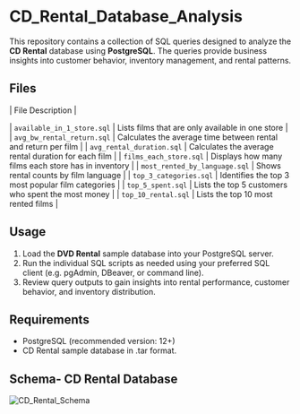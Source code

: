 # CD_Rental_Database_Analysis

This repository contains a collection of SQL queries designed to analyze the **CD Rental** database using **PostgreSQL**. The queries provide business insights into customer behavior, inventory management, and rental patterns.


## Files

| File Description |

| `available_in_1_store.sql` | Lists films that are only available in one store |
| `avg_bw_rental_return.sql` | Calculates the average time between rental and return per film |
| `avg_rental_duration.sql` | Calculates the average rental duration for each film |
| `films_each_store.sql` | Displays how many films each store has in inventory |
| `most_rented_by_language.sql` | Shows rental counts by film language |
| `top_3_categories.sql` | Identifies the top 3 most popular film categories |
| `top_5_spent.sql` | Lists the top 5 customers who spent the most money |
| `top_10_rental.sql` | Lists the top 10 most rented films |


## Usage

1. Load the **DVD Rental** sample database into your PostgreSQL server.
2. Run the individual SQL scripts as needed using your preferred SQL client (e.g. pgAdmin, DBeaver, or command line).
3. Review query outputs to gain insights into rental performance, customer behavior, and inventory distribution.

## Requirements

- PostgreSQL (recommended version: 12+)
- CD Rental sample database in .tar format.

## Schema- CD Rental Database
![CD_Rental_Schema](https://github.com/user-attachments/assets/12b214e4-6688-4550-8c04-b69c99696308)

